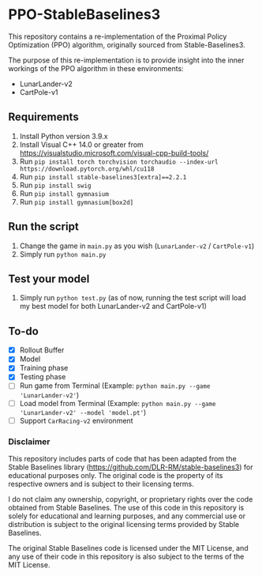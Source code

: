 # PPO-StableBaselines3
This repository contains a re-implementation of the Proximal Policy Optimization (PPO) algorithm, originally sourced from Stable-Baselines3.

The purpose of this re-implementation is to provide insight into the inner workings of the PPO algorithm in these environments:
- LunarLander-v2
- CartPole-v1

## Requirements
1. Install Python version 3.9.x
2. Install Visual C++ 14.0 or greater from https://visualstudio.microsoft.com/visual-cpp-build-tools/
3. Run `pip install torch torchvision torchaudio --index-url https://download.pytorch.org/whl/cu118`
4. Run `pip install stable-baselines3[extra]==2.2.1`
5. Run `pip install swig`
6. Run `pip install gymnasium`
7. Run `pip install gymnasium[box2d]`

## Run the script
1. Change the game in `main.py` as you wish (`LunarLander-v2` / `CartPole-v1`)
2. Simply run `python main.py`

## Test your model
1. Simply run `python test.py` (as of now, running the test script will load my best model for both LunarLander-v2 and CartPole-v1)


## To-do
- [x] Rollout Buffer
- [x] Model
- [x] Training phase
- [x] Testing phase
- [ ] Run game from Terminal (Example: `python main.py --game 'LunarLander-v2'`)
- [ ] Load model from Terminal (Example: `python main.py --game 'LunarLander-v2' --model 'model.pt'`)
- [ ] Support `CarRacing-v2` environment

### Disclaimer
This repository includes parts of code that has been adapted from the Stable Baselines library (https://github.com/DLR-RM/stable-baselines3) for educational purposes only.
The original code is the property of its respective owners and is subject to their licensing terms.

I do not claim any ownership, copyright, or proprietary rights over the code obtained from Stable Baselines. The use of this code in this repository is solely for educational and learning purposes, and any commercial use or distribution is subject to the original licensing terms provided by Stable Baselines.

The original Stable Baselines code is licensed under the MIT License, and any use of their code in this repository is also subject to the terms of the MIT License.